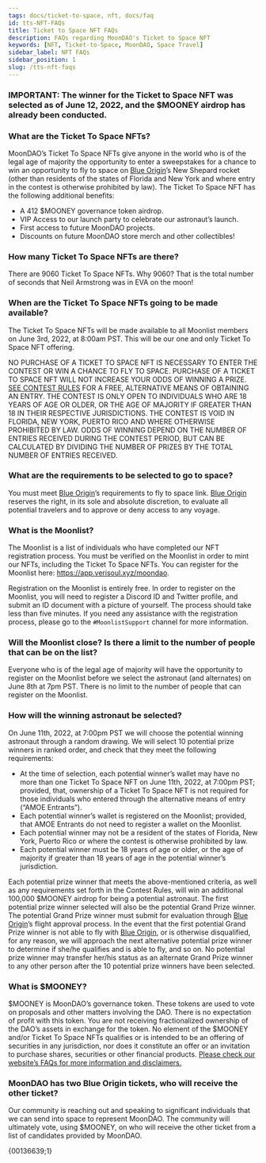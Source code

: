```yaml
---
tags: docs/ticket-to-space, nft, docs/faq
id: tts-NFT-FAQs
title: Ticket to Space NFT FAQs
description: FAQs regarding MoonDAO's Ticket to Space NFT
keywords: [NFT, Ticket-to-Space, MoonDAO, Space Travel]
sidebar_label: NFT FAQs
sidebar_position: 1
slug: /tts-nft-faqs
---
```


### **IMPORTANT: The winner for the Ticket to Space NFT was selected as of June 12, 2022, and the $MOONEY airdrop has already been conducted.**

### **What are the Ticket To Space NFTs?**

MoonDAO’s Ticket To Space NFTs give anyone in the world who is of the legal age of majority the opportunity to enter a sweepstakes for a chance to win an opportunity to fly to space on [Blue Origin](Blue%20Origin.md)’s New Shepard rocket (other than residents of the states of Florida and New York and where entry in the contest is otherwise prohibited by law). The Ticket To Space NFT has the following additional benefits:

- A 412 $MOONEY governance token airdrop.
- VIP Access to our launch party to celebrate our astronaut’s launch.
- First access to future MoonDAO projects.
- Discounts on future MoonDAO store merch and other collectibles!

### **How many Ticket To Space NFTs are there?**

There are 9060 Ticket To Space NFTs. Why 9060? That is the total number of seconds that Neil Armstrong was in EVA on the moon!

### **When are the Ticket To Space NFTs going to be made available?**

The Ticket To Space NFTs will be made available to all Moonlist members on June 3rd, 2022, at 8:00am PST. This will be our one and only Ticket To Space NFT offering.

NO PURCHASE OF A TICKET TO SPACE NFT IS NECESSARY TO ENTER THE CONTEST OR WIN A CHANCE TO FLY TO SPACE. PURCHASE OF A TICKET TO SPACE NFT WILL NOT INCREASE YOUR ODDS OF WINNING A PRIZE. [SEE CONTEST RULES](/tts-sweepstakes-rules#how-to-enter) FOR A FREE, ALTERNATIVE MEANS OF OBTAINING AN ENTRY. THE CONTEST IS ONLY OPEN TO INDIVIDUALS WHO ARE 18 YEARS OF AGE OR OLDER, OR THE AGE OF MAJORITY IF GREATER THAN 18 IN THEIR RESPECTIVE JURISDICTIONS. THE CONTEST IS VOID IN FLORIDA, NEW YORK, PUERTO RICO AND WHERE OTHERWISE PROHIBITED BY LAW. ODDS OF WINNING DEPEND ON THE NUMBER OF ENTRIES RECEIVED DURING THE CONTEST PERIOD, BUT CAN BE CALCULATED BY DIVIDING THE NUMBER OF PRIZES BY THE TOTAL NUMBER OF ENTRIES RECEIVED.

### **What are the requirements to be selected to go to space?**

You must meet [Blue Origin](Blue%20Origin.md)’s requirements to fly to space link. [Blue Origin](Blue%20Origin.md) reserves the right, in its sole and absolute discretion, to evaluate all potential travelers and to approve or deny access to any voyage.

### **What is the Moonlist?**

The Moonlist is a list of individuals who have completed our NFT registration process. You must be verified on the Moonlist in order to mint our NFTs, including the Ticket To Space NFTs. You can register for the Moonlist here: <https://app.verisoul.xyz/moondao>.

Registration on the Moonlist is entirely free. In order to register on the Moonlist, you will need to register a Discord ID and Twitter profile, and submit an ID document with a picture of yourself. The process should take less than five minutes. If you need any assistance with the registration process, please go to the `#MoonlistSupport` channel for more information.

### **Will the Moonlist close? Is there a limit to the number of people that can be on the list?**

Everyone who is of the legal age of majority will have the opportunity to register on the Moonlist before we select the astronaut (and alternates) on June 8th at 7pm PST. There is no limit to the number of people that can register on the Moonlist.

### **How will the winning astronaut be selected?**

On June 11th, 2022, at 7:00pm PST we will choose the potential winning astronaut through a random drawing. We will select 10 potential prize winners in ranked order, and check that they meet the following requirements:

- At the time of selection, each potential winner’s wallet may have no more than one Ticket To Space NFT on June 11th, 2022, at 7:00pm PST; provided, that, ownership of a Ticket To Space NFT is not required for those individuals who entered through the alternative means of entry (“AMOE Entrants”).
- Each potential winner’s wallet is registered on the Moonlist; provided, that AMOE Entrants do not need to register a wallet on the Moonlist.
- Each potential winner may not be a resident of the states of Florida, New York, Puerto Rico or where the contest is otherwise prohibited by law.
- Each potential winner must be 18 years of age or older, or the age of majority if greater than 18 years of age in the potential winner’s jurisdiction.

Each potential prize winner that meets the above-mentioned criteria, as well as any requirements set forth in the Contest Rules, will win an additional 100,000 $MOONEY airdrop for being a potential astronaut. The first potential prize winner selected will also be the potential Grand Prize winner. The potential Grand Prize winner must submit for evaluation through [Blue Origin](Blue%20Origin.md)’s flight approval process. In the event that the first potential Grand Prize winner is not able to fly with [Blue Origin](Blue%20Origin.md), or is otherwise disqualified, for any reason, we will approach the next alternative potential prize winner to determine if she/he qualifies and is able to fly, and so on. No potential prize winner may transfer her/his status as an alternate Grand Prize winner to any other person after the 10 potential prize winners have been selected.

### **What is $MOONEY?**

$MOONEY is MoonDAO’s governance token. These tokens are used to vote on proposals and other matters involving the DAO. There is no expectation of profit with this token. You are not receiving fractionalized ownership of the DAO’s assets in exchange for the token. No element of the $MOONEY and/or Ticket To Space NFTs qualifies or is intended to be an offering of securities in any jurisdiction, nor does it constitute an offer or an invitation to purchase shares, securities or other financial products. [Please check our website’s FAQs for more information and disclaimers.](/faq)[ ](/faq)

### **MoonDAO has two Blue Origin tickets, who will receive the other ticket?**

Our community is reaching out and speaking to significant individuals that we can send into space to represent MoonDAO. The community will ultimately vote, using $MOONEY, on who will receive the other ticket from a list of candidates provided by MoonDAO.

{00136639;1}